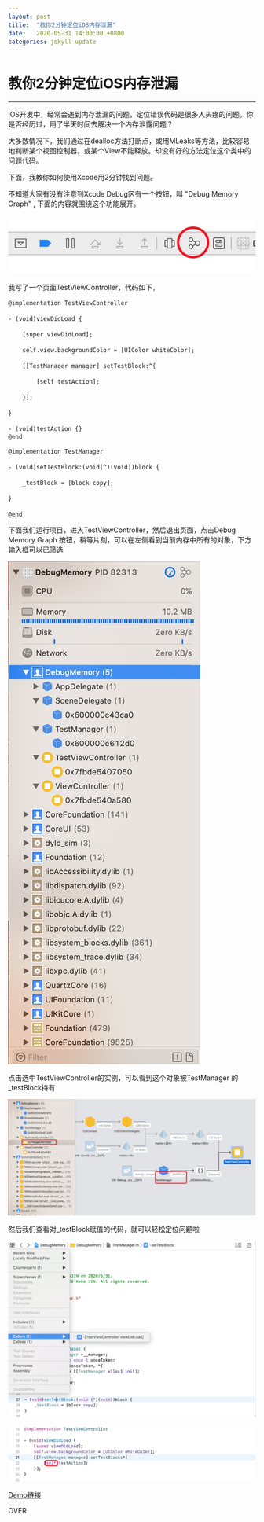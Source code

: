 ```yaml
---
layout: post
title:  "教你2分钟定位iOS内存泄漏"
date:   2020-05-31 14:00:00 +0800
categories: jekyll update
---
```



# 教你2分钟定位iOS内存泄漏

---
iOS开发中，经常会遇到内存泄漏的问题，定位错误代码是很多人头疼的问题。你是否经历过，用了半天时间去解决一个内存泄露问题？

大多数情况下，我们通过在dealloc方法打断点，或用MLeaks等方法，比较容易地判断某个视图控制器，或某个View不能释放。却没有好的方法定位这个类中的问题代码。

下面，我教你如何使用Xcode用2分钟找到问题。

不知道大家有没有注意到Xcode Debug区有一个按钮，叫 "Debug Memory Graph" , 下面的内容就围绕这个功能展开。

![image](https://raw.githubusercontent.com/sxsdjkk/sxsdjkk.github.io/master/assets/debugMemory1.png)

我写了一个页面TestViewController，代码如下，

```
@implementation TestViewController

- (void)viewDidLoad {

    [super viewDidLoad];

    self.view.backgroundColor = [UIColor whiteColor];

    [[TestManager manager] setTestBlock:^{

        [self testAction];

    }];

}

- (void)testAction {}
@end

```

```
@implementation TestManager

- (void)setTestBlock:(void(^)(void))block {

    _testBlock = [block copy];

}

@end

```

下面我们运行项目，进入TestViewController，然后退出页面，点击Debug Memory Graph 按钮，稍等片刻，可以在左侧看到当前内存中所有的对象，下方输入框可以已筛选

![image](https://raw.githubusercontent.com/sxsdjkk/sxsdjkk.github.io/master/assets/debugMemory2.png)

点击选中TestViewController的实例，可以看到这个对象被TestManager 的_testBlock持有

![image](https://raw.githubusercontent.com/sxsdjkk/sxsdjkk.github.io/master/assets/debugMemory3.png)

然后我们查看对_testBlock赋值的代码，就可以轻松定位问题啦

![image](https://raw.githubusercontent.com/sxsdjkk/sxsdjkk.github.io/master/assets/debugMemory4.png)

![image](https://raw.githubusercontent.com/sxsdjkk/sxsdjkk.github.io/master/assets/debugMemory5.png)

[Demo链接](https://github.com/sxsdjkk/DebugMemoryGraph)

OVER 
